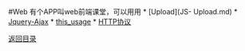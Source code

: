 #Web
有个APP叫web前端课堂，可以用用
* 
[Upload](JS- Upload.md)
* 
[Jquery-Ajax](jquery-ajax.md)
* 
[this_usage](this.md)
* 
[HTTP协议](HTML-Protocol.md)

[返回目录](README.md)